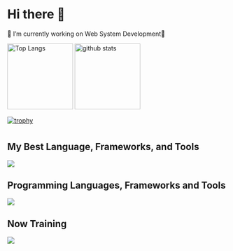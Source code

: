 # Hi there 👋

🔭 I’m currently working on Web System Development👋

<p align="left"> 
  <img alt="Top Langs" height="150px" src="https://github-readme-stats.vercel.app/api/top-langs/?username=HirotoTsujii&layout=compact&count_private=true&show_icons=true&theme=onedark" />
  <img alt="github stats" height="150px" src="https://github-readme-stats.vercel.app/api?username=HirotoTsujii&count_private=true&show_icons=true&show_icons=true&theme=onedark" />
</p>

[![trophy](https://github-profile-trophy.vercel.app/?username=HirotoTsujii&theme=onedark&column=7
)](https://github.com/ryo-ma/github-profile-trophy)

# 

## My Best Language, Frameworks, and Tools
![](https://skillicons.dev/icons?i=typescript,js,dart,php,py,react,vue,nodejs,flutter,figma,vscode,wordpress&perline=15)

## Programming Languages, Frameworks and Tools
![](https://skillicons.dev/icons?i=typescript,js,ruby,jquery,dart,php,py,pytorch,cs,go,react,rails,redux,vue,flutter,laravel,nextjs,nodejs,figma,vscode,androidstudio,ai,wordpress,materialui,docker,linux,postgres,aws,git&perline=15)

## Now Training
![](https://skillicons.dev/icons?i=django,cs,laravel,redux,nextjs,py,materialui,kubernetes,firebase,gitlab,aws,anaconda,github&perline=15)

<!--
**HirotoTsujii/HirotoTsujii** is a ✨ _special_ ✨ repository because its `README.md` (this file) appears on your GitHub profile.

Here are some ideas to get you started:

- 🔭 I’m currently working on ...
- 🌱 I’m currently learning ...
- 👯 I’m looking to collaborate on ...
- 🤔 I’m looking for help with ...
- 💬 Ask me about ...
- 📫 How to reach me: ...
- 😄 Pronouns: ...
- ⚡ Fun fact: ...
-->
